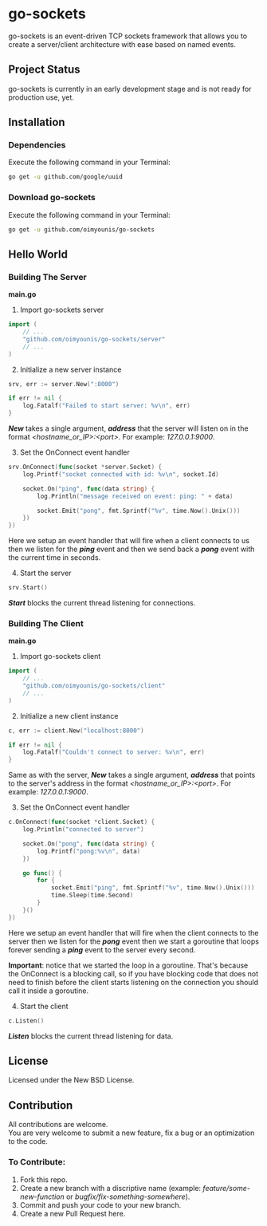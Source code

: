 # go-sockets
go-sockets is an event-driven TCP sockets framework that allows you to create a server/client architecture with ease based on named events.

## Project Status
go-sockets is currently in an early development stage and is not ready for production use, yet.

## Installation
### Dependencies
Execute the following command in your Terminal:
```bash
go get -u github.com/google/uuid
```

### Download go-sockets
Execute the following command in your Terminal:
```bash
go get -u github.com/oimyounis/go-sockets
```

## Hello World
### Building The Server

**main.go**  
1. Import go-sockets server  
```go
import (
    // ...
    "github.com/oimyounis/go-sockets/server"
    // ...
)
```

2. Initialize a new server instance
```go
srv, err := server.New(":8000")

if err != nil {
    log.Fatalf("Failed to start server: %v\n", err)
}
```
***New*** takes a single argument, ***address*** that the server will listen on in the format *\<hostname_or_IP\>:\<port\>*. For example: *127.0.0.1:9000*.

3. Set the OnConnect event handler
```go
srv.OnConnect(func(socket *server.Socket) {
    log.Printf("socket connected with id: %v\n", socket.Id)

    socket.On("ping", func(data string) {
        log.Println("message received on event: ping: " + data)

        socket.Emit("pong", fmt.Sprintf("%v", time.Now().Unix()))
    })
})
```
Here we setup an event handler that will fire when a client connects to us then we listen for the ***ping*** event and then we send back a ***pong*** event with the current time in seconds.

4. Start the server
```go
srv.Start()
```
***Start*** blocks the current thread listening for connections.

### Building The Client

**main.go**  
1. Import go-sockets client  
```go
import (
    // ...
    "github.com/oimyounis/go-sockets/client"
    // ...
)
```

2. Initialize a new client instance
```go
c, err := client.New("localhost:8000")

if err != nil {
    log.Fatalf("Couldn't connect to server: %v\n", err)
}
```
Same as with the server, ***New*** takes a single argument, ***address*** that points to the server's address in the format *\<hostname_or_IP\>:\<port\>*. For example: *127.0.0.1:9000*.

3. Set the OnConnect event handler
```go
c.OnConnect(func(socket *client.Socket) {
    log.Println("connected to server")

    socket.On("pong", func(data string) {
        log.Printf("pong:%v\n", data)
    })

    go func() {
        for {
            socket.Emit("ping", fmt.Sprintf("%v", time.Now().Unix()))
            time.Sleep(time.Second)
        }
    }()
})
```
Here we setup an event handler that will fire when the client connects to the server then we listen for the ***pong*** event then we start a goroutine that loops forever sending a ***ping*** event to the server every second.  

**Important**: notice that we started the loop in a goroutine. That's because the OnConnect is a blocking call, so if you have blocking code that does not need to finish before the client starts listening on the connection you should call it inside a goroutine.

4. Start the client
```go
c.Listen()
```
***Listen*** blocks the current thread listening for data.

## License
Licensed under the New BSD License.  

## Contribution
All contributions are welcome.  
You are very welcome to submit a new feature, fix a bug or an optimization to the code.  
### To Contribute:
1. Fork this repo.
2. Create a new branch with a discriptive name (example: *feature/some-new-function* or *bugfix/fix-something-somewhere*).
3. Commit and push your code to your new branch.
4. Create a new Pull Request here.  
